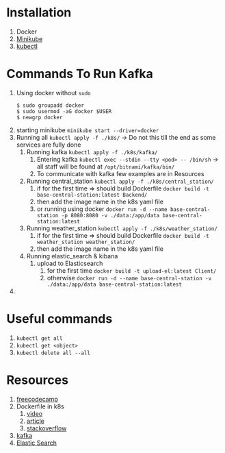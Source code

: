 # Installation

1. Docker
2. [Minikube](https://minikube.sigs.k8s.io/docs/start/?arch=%2Flinux%2Fx86-64%2Fstable%2Fbinary+download)
3. [kubectl](https://kubernetes.io/docs/tasks/tools/)

# Commands To Run Kafka

1. Using docker without `sudo` 
   ```
   $ sudo groupadd docker
   $ sudo usermod -aG docker $USER
   $ newgrp docker
   ```
2. starting minikube `minikube start --driver=docker`
3. Running all `kubectl apply -f ./k8s/` -> Do not this till the end as some services are fully done
   1. Running kafka `kubectl apply -f ./k8s/kafka/`
      1. Entering kafka `kubectl exec --stdin --tty <pod> -- /bin/sh` -> all staff will be found at `/opt/bitnami/kafka/bin/`
      2. To communicate with kafka few examples are in Resources
   2. Running central_station `kubectl apply -f ./k8s/central_station/`
      1. if for the first time => should build Dockerfile `docker build -t base-central-station:latest Backend/`
      2. then add the image name in the k8s yaml file 
      3. or running using docker `docker run -d --name base-central-station -p 8080:8080 -v ./data:/app/data base-central-station:latest`
   3. Running weather_station `kubectl apply -f ./k8s/weather_station/`
      1. if for the first time => should build Dockerfile `docker build -t weather_station weather_station/`
      2. then add the image name in the k8s yaml file
   4. Running elastic_search & kibana 
      1. upload to Elasticsearch
         1. for the first time `docker build -t upload-el:latest Client/`
         2. otherwise `docker run -d --name base-central-station -v ./data:/app/data base-central-station:latest`
4. 

# Useful commands

1. `kubectl get all`
2. `kubectl get <object>`
3. `kubectl delete all --all`

# Resources

1. [freecodecamp](https://www.freecodecamp.org/news/the-kubernetes-handbook/#heading-installing-kubernetes)
2. Dockerfile in k8s
   1. [video](https://youtu.be/3mdCiFu52XA)
   2. [article](https://medium.com/@haider.mtech2011/introduction-to-using-dockerfiles-in-a-kubernetes-setup-for-950661b36a8b)
   3. [stackoverflow](https://stackoverflow.com/questions/35061746/run-jar-file-in-docker-image)
3. [kafka](https://www.geeksforgeeks.org/setup-kafka-on-kubernetes/)
4. [Elastic Search](https://medium.com/@ismailwajdi39/deploying-elasticsearch-and-kibana-on-kubernetes-with-password-protection-fad93010563c)